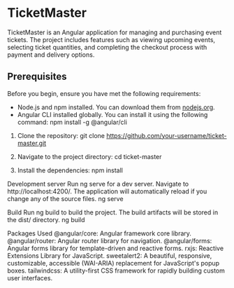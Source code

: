 # TicketMaster

TicketMaster is an Angular application for managing and purchasing event tickets. The project includes features such as viewing upcoming events, selecting ticket quantities, and completing the checkout process with payment and delivery options.

## Prerequisites

Before you begin, ensure you have met the following requirements:
- Node.js and npm installed. You can download them from [nodejs.org](https://nodejs.org/).
- Angular CLI installed globally. You can install it using the following command:
  npm install -g @angular/cli

 1. Clone the repository:
git clone https://github.com/your-username/ticket-master.git

2. Navigate to the project directory:
cd ticket-master

3. Install the dependencies:
npm install

Development server
Run ng serve for a dev server. Navigate to http://localhost:4200/. The application will automatically reload if you change any of the source files.
ng serve

Build
Run ng build to build the project. The build artifacts will be stored in the dist/ directory.
ng build


Packages Used
@angular/core: Angular framework core library.
@angular/router: Angular router library for navigation.
@angular/forms: Angular forms library for template-driven and reactive forms.
rxjs: Reactive Extensions Library for JavaScript.
sweetalert2: A beautiful, responsive, customizable, accessible (WAI-ARIA) replacement for JavaScript's popup boxes.
tailwindcss: A utility-first CSS framework for rapidly building custom user interfaces.